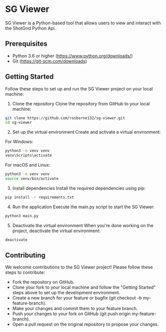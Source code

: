 # SG Viewer
SG Viewer is a Python-based tool that allows users to view and interact with the ShotGrid Python Api.

## Prerequisites
- Python 3.6 or higher (https://www.python.org/downloads/)
- Git (https://git-scm.com/downloads)

## Getting Started
Follow these steps to set up and run the SG Viewer project on your local machine:

1. Clone the repository
Clone the repository from GitHub to your local machine:

```bash
git clone https://github.com/rosborne132/sg-viewer.git
cd sg-viewer
```

2. Set up the virtual environment
Create and activate a virtual environment:

For Windows:
```bash
python3 -m venv venv
venv\Scripts\activate
```

For macOS and Linux:

```bash
python3 -m venv venv
source venv/bin/activate
```

3. Install dependencies
Install the required dependencies using pip:

```bash
pip install -r requirements.txt
```

4. Run the application
Execute the main.py script to start the SG Viewer:

```bash
python3 main.py
```

5. Deactivate the virtual environment
When you're done working on the project, deactivate the virtual environment:

```bash
deactivate
```

## Contributing
We welcome contributions to the SG Viewer project! Please follow these steps to contribute:

- Fork the repository on GitHub.
- Clone your fork to your local machine and follow the "Getting Started" steps above to set up the development environment.
- Create a new branch for your feature or bugfix (git checkout -b my-feature-branch).
- Make your changes and commit them to your feature branch.
- Push your changes to your fork on GitHub (git push origin my-feature-branch).
- Open a pull request on the original repository to propose your changes.

